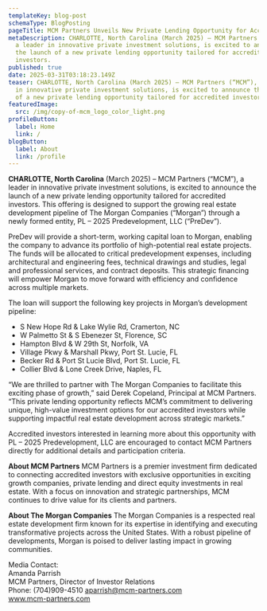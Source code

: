 ```yaml
---
templateKey: blog-post
schemaType: BlogPosting
pageTitle: MCM Partners Unveils New Private Lending Opportunity for Accredited Investors
metaDescription: CHARLOTTE, North Carolina (March 2025) – MCM Partners (“MCM”),
  a leader in innovative private investment solutions, is excited to announce
  the launch of a new private lending opportunity tailored for accredited
  investors.
published: true
date: 2025-03-31T03:18:23.149Z
teaser: CHARLOTTE, North Carolina (March 2025) – MCM Partners (“MCM”), a leader
  in innovative private investment solutions, is excited to announce the launch
  of a new private lending opportunity tailored for accredited investors.
featuredImage:
  src: /img/copy-of-mcm_logo_color_light.png
profileButton:
  label: Home
  link: /
blogButton:
  label: About
  link: /profile
---
```

**CHARLOTTE, North Carolina** (March 2025) – MCM Partners (“MCM”), a leader in innovative private investment solutions, is excited to announce the launch of a new private lending opportunity tailored for accredited investors. This offering is designed to support the growing real estate development pipeline of The Morgan Companies (“Morgan”) through a newly formed entity, PL – 2025 Predevelopment, LLC (“PreDev”).

PreDev will provide a short-term, working capital loan to Morgan, enabling the company to advance its portfolio of high-potential real estate projects. The funds will be allocated to critical predevelopment expenses, including architectural and engineering fees, technical drawings and studies, legal and professional services, and contract deposits. This strategic financing will empower Morgan to move forward with efficiency and confidence across multiple markets.

The loan will support the following key projects in Morgan’s development pipeline:

* S New Hope Rd & Lake Wylie Rd, Cramerton, NC
* W Palmetto St & S Ebenezer St, Florence, SC
* Hampton Blvd & W 29th St, Norfolk, VA
* Village Pkwy & Marshall Pkwy, Port St. Lucie, FL
* Becker Rd & Port St Lucie Blvd, Port St. Lucie, FL
* Collier Blvd & Lone Creek Drive, Naples, FL

“We are thrilled to partner with The Morgan Companies to facilitate this exciting phase of growth,” said Derek Copeland, Principal at MCM Partners. “This private lending opportunity reflects MCM’s commitment to delivering unique, high-value investment options for our accredited investors while supporting impactful real estate development across strategic markets.”

Accredited investors interested in learning more about this opportunity with PL – 2025 Predevelopment, LLC are encouraged to contact MCM Partners directly for additional details and participation criteria.

**About MCM Partners** MCM Partners is a premier investment firm dedicated to connecting accredited investors with exclusive opportunities in exciting growth companies, private lending and direct equity investments in real estate. With a focus on innovation and strategic partnerships, MCM continues to drive value for its clients and partners.

**About The Morgan Companies** The Morgan Companies is a respected real estate development firm known for its expertise in identifying and executing transformative projects across the United States. With a robust pipeline of developments, Morgan is poised to deliver lasting impact in growing communities.

Media Contact:\
Amanda Parrish\
MCM Partners, Director of Investor Relations\
Phone: (704)909-4510 aparrish@mcm-partners.com\
www.mcm-partners.com